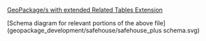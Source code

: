 [GeoPackage/s with extended Related Tables Extension](https://dlsofwerx.sharepoint.com/:u:/s/swx_docs/EeOTwGmSTdlFpQGmUMFsUIIBcMAkVz28Wnn6OktCBefPGQ?e=Gh5N55)

[Schema diagram for relevant portions of the above file](geopackage_development/safehouse/safehouse_plus schema.svg)
